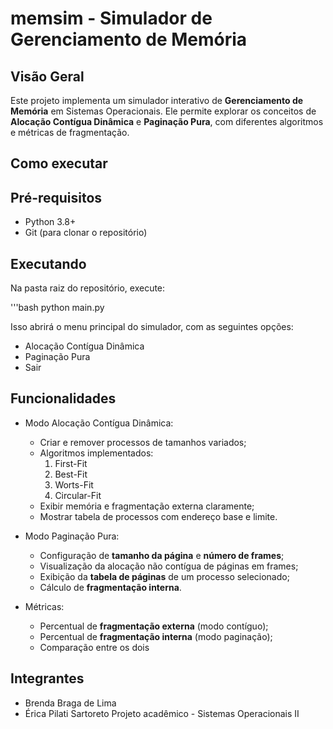 # **memsim - Simulador de Gerenciamento de Memória**

## Visão Geral
Este projeto implementa um simulador interativo de **Gerenciamento de Memória** em Sistemas Operacionais.
Ele permite explorar os conceitos de **Alocação Contígua Dinâmica** e **Paginação Pura**, com diferentes algoritmos e métricas de fragmentação.

## **Como executar**

## **Pré-requisitos**
- Python 3.8+
- Git (para clonar o repositório)

## **Executando**
Na pasta raiz do repositório, execute:

'''bash
python main.py

Isso abrirá o menu principal do simulador, com as seguintes opções:
- Alocação Contígua Dinâmica
- Paginação Pura
- Sair

## **Funcionalidades**
- Modo Alocação Contígua Dinâmica:
    - Criar e remover processos de tamanhos variados;
    - Algoritmos implementados:
        1. First-Fit
        2. Best-Fit
        3. Worts-Fit
        4. Circular-Fit
    - Exibir memória e fragmentação externa claramente;
    - Mostrar tabela de processos com endereço base e limite.

- Modo Paginação Pura:
    - Configuração de **tamanho da página** e **número de frames**;
    - Visualização da alocação não contígua de páginas em frames;
    - Exibição da **tabela de páginas** de um processo selecionado;
    - Cálculo de **fragmentação interna**.

- Métricas:
    - Percentual de **fragmentação externa** (modo contíguo);
    - Percentual de **fragmentação interna** (modo paginação);
    - Comparação entre os dois 

## Integrantes 
- Brenda Braga de Lima
- Érica Pilati Sartoreto
    Projeto acadêmico - Sistemas Operacionais II